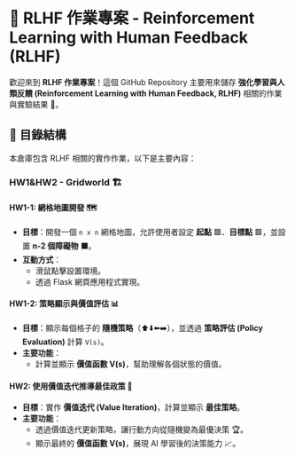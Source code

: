 # 🚀 RLHF 作業專案 - Reinforcement Learning with Human Feedback (RLHF)

歡迎來到 **RLHF 作業專案**！這個 GitHub Repository 主要用來儲存 **強化學習與人類反饋 (Reinforcement Learning with Human Feedback, RLHF)** 相關的作業與實驗結果 🎯。



## 📁 目錄結構
本倉庫包含 RLHF 相關的實作作業，以下是主要內容：

### **HW1&HW2 - Gridworld** 🏗️
#### **HW1-1: 網格地圖開發 🗺️**
- **目標**：開發一個 `n x n` 網格地圖，允許使用者設定 **起點** 🟩、**目標點** 🟥，並設置 **n-2 個障礙物** ⬛。
- **互動方式**：
  - 滑鼠點擊設置環境。
  - 透過 Flask 網頁應用程式實現。

#### **HW1-2: 策略顯示與價值評估 📊**
- **目標**：顯示每個格子的 **隨機策略**（⬆️⬇️⬅️➡️），並透過 **策略評估 (Policy Evaluation)** 計算 `V(s)`。
- **主要功能**：
  - 計算並顯示 **價值函數 V(s)**，幫助理解各個狀態的價值。

#### **HW2: 使用價值迭代推導最佳政策 🔄**
- **目標**：實作 **價值迭代 (Value Iteration)**，計算並顯示 **最佳策略**。
- **主要功能**：
  - 透過價值迭代更新策略，讓行動方向從隨機變為最優決策 🏆。
  - 顯示最終的 **價值函數 V(s)**，展現 AI 學習後的決策能力 📈。

